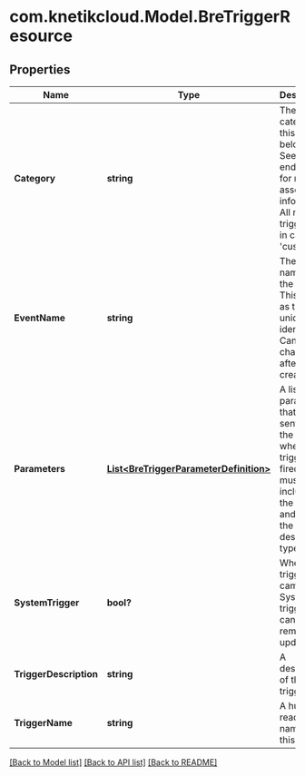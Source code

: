 # com.knetikcloud.Model.BreTriggerResource
## Properties

Name | Type | Description | Notes
------------ | ------------- | ------------- | -------------
**Category** | **string** | The category this trigger belongs to. See endpoints for related asset information. All new triggers are in category &#39;custom&#39; | [optional] 
**EventName** | **string** | The unique name for the event. This serves as the unique identifier. Cannot be changed after creation | 
**Parameters** | [**List&lt;BreTriggerParameterDefinition&gt;**](BreTriggerParameterDefinition.md) | A list af parameters that will be sent with the event when the trigger is fired. These must be included in the event and match the described types | [optional] 
**SystemTrigger** | **bool?** | Where this trigger came from. System triggers cannot be removed or updated | [optional] 
**TriggerDescription** | **string** | A description of the trigger | 
**TriggerName** | **string** | A human readable name for this trigger | 

[[Back to Model list]](../README.md#documentation-for-models) [[Back to API list]](../README.md#documentation-for-api-endpoints) [[Back to README]](../README.md)

